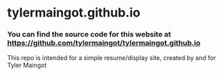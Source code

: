 # tylermaingot.github.io

### You can find the source code for this website at https://github.com/tylermaingot/tylermaingot.github.io


This repo is intended for a simple resume/display site, created by and for Tyler Maingot


